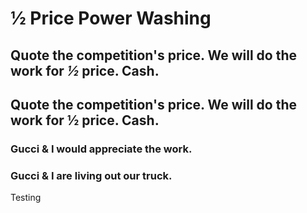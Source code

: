 # ½ Price Power Washing

## Quote the competition's price. We will do the work for _½_  price. Cash.

## Quote the competition's price. We will do the work for <span class="colored-half">½</span>  price. Cash.


### Gucci & I would appreciate the work.

### Gucci & I are living out our truck.

Testing
